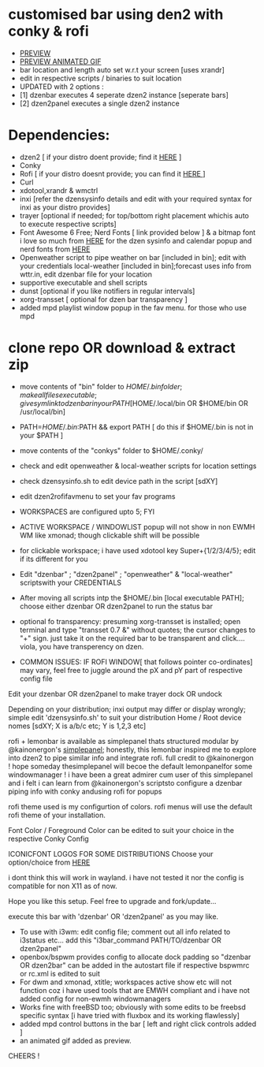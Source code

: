 # customised bar using den2 with conky & rofi
* [PREVIEW](https://github.com/rvcgit/dzen2bar/blob/main/preview.png)
* [PREVIEW ANIMATED GIF](https://github.com/rvcgit/dzen2bar/blob/main/preview.gif)
* bar location and length auto set w.r.t your screen [uses xrandr]
* edit in respective scripts / binaries to suit location
* UPDATED with 2 options :
* [1] dzenbar executes 4 seperate dzen2 instance [seperate bars]
* [2] dzen2panel executes a single dzen2 instance
# Dependencies:
* dzen2 [ if your distro doent provide; find it [HERE](https://github.com/minos-org/dzen2.git) ]
* Conky
* Rofi [ if your distro doesnt provide; you can find it [ HERE ](https://github.com/davatorium/rofi) ]
* Curl
* xdotool,xrandr & wmctrl
* inxi [refer the dzensysinfo details and edit with your required syntax for inxi as your distro provides]
* trayer [optional if needed; for top/bottom right placement whichis auto to execute respective scripts]
* Font Awesome 6 Free; Nerd Fonts [ link provided below ] & a bitmap font i love so much from [HERE](https://addy-dclxvi.github.io/post/bitmap-fonts/) for the dzen sysinfo and calendar popup
and nerd fonts from [HERE](https://www.nerdfonts.com/font-downloads)
* Openweather script to pipe weather on bar [included in bin]; edit with your credentials
local-weather [included in bin];forecast uses info from wttr.in, edit dzenbar file for your location
* supportive executable and shell scripts
* dunst [optional if you like notifiers in regular intervals]
* xorg-transset [ optional for dzen bar transparency ]
* added mpd playlist window popup in the fav menu. for those who use mpd
# clone repo OR download & extract zip
* move contents of "bin" folder to $HOME/.bin folder; make all files executable; give sym link to dzenbar in your PATH [$HOME/.local/bin OR $HOME/bin OR /usr/local/bin]
* PATH=$HOME/.bin:$PATH && export PATH [ do this if $HOME/.bin is not in your $PATH ]
* move contents of the "conkys" folder to $HOME/.conky/
* check and edit openweather & local-weather scripts for location settings
* check dzensysinfo.sh to edit device path in the script [sdXY]
* edit dzen2rofifavmenu to set your fav programs
* WORKSPACES are configured upto 5; FYI
* ACTIVE WORKSPACE / WINDOWLIST popup will not show in non EWMH WM like xmonad; though clickable shift will be possible
* for clickable workspace; i have used xdotool key Super+{1/2/3/4/5}; edit if its different for you

* Edit  "dzenbar" ; "dzen2panel" ; "openweather" & "local-weather" scriptswith your CREDENTIALS
* After moving all scripts intp the $HOME/.bin [local executable PATH]; choose either dzenbar OR dzen2panel to run the status bar
* optional fo transparency: presuming xorg-transset is installed; open terminal and type "transset 0.7 &" without quotes; the cursor changes to  "+" sign. just take it on the required bar to be transparent and click.... viola, you have transperency on dzen.

* COMMON ISSUES:
IF ROFI WINDOW[ that follows pointer co-ordinates] may vary, feel free to juggle around the pX and pY part of respective config file

Edit your dzenbar OR dzen2panel to make trayer dock OR undock

Depending on your distribution; inxi output may differ or display wrongly; simple edit 'dzensysinfo.sh' to suit your distribution
Home / Root device nomes [sdXY; X is a/b/c etc; Y is 1,2,3 etc]

rofi + lemonbar is available as simplepanel thats structured modular by @kainonergon's [simplepanel](https://github.com/kainonergon/simplepanel); honestly, this lemonbar inspired me to explore into dzen2 to pipe similar info and integrate rofi. full credit to @kainonergon ! hope someday thesimplepanel will becoe the default lemonpanelfor some windowmanager !
i have been a great admirer cum user of this simplepanel and i felt i can learn from @kainonergon's scriptsto configure a dzenbar piping info with conky andusing rofi for popups

rofi theme used is my configurtion of colors. rofi menus will use the default rofi theme of your installation.

Font Color / Foreground Color can be edited to suit your choice in the respective Conky Config

ICONICFONT LOGOS FOR SOME DISTRIBUTIONS
Choose your option/choice from [HERE](https://github.com/lukas-w/font-logos)

i dont think this will work in wayland. i have not tested it nor the config is compatible for non X11 as of now.
 
Hope you like this setup. Feel free to upgrade and fork/update...

execute this bar with 'dzenbar' OR 'dzen2panel' as you may like.

* To use with i3wm: edit config file; comment out all info related to i3status etc... add this "i3bar_command PATH/TO/dzenbar OR dzen2panel"
* openbox/bspwm provides config to allocate dock padding so "dzenbar OR dzen2bar" can be added in the autostart file if respective bspwmrc or rc.xml is edited to suit
* For dwm and xmonad, xtitle; workspaces active show etc will not function coz i have used tools that are EMWH compliant and i have not added config for non-ewmh windowmanagers
* Works fine with freeBSD too; obviously with some edits to be freebsd specific syntax [i have tried with fluxbox and its working flawlessly]
* added mpd control buttons in the bar [ left and right click controls added ]
* an animated gif added as preview.

CHEERS !
